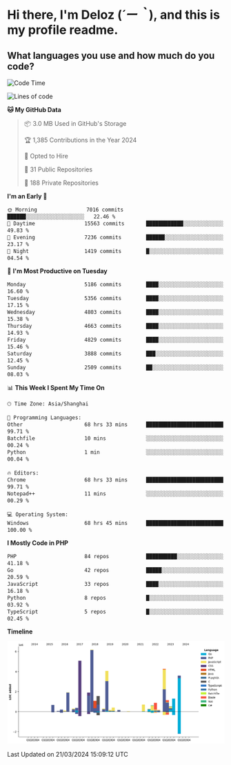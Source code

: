# **Hi there, I'm Deloz (*´ー｀*), and this is my profile readme.**

## **What languages you use and how much do you code?**

<!--START_SECTION:waka-->
![Code Time](http://img.shields.io/badge/Code%20Time-3%2C538%20hrs%2046%20mins-blue)

![Lines of code](https://img.shields.io/badge/From%20Hello%20World%20I%27ve%20Written-37.9%20million%20lines%20of%20code-blue)

**🐱 My GitHub Data** 

> 📦 3.0 MB Used in GitHub's Storage 
 > 
> 🏆 1,385 Contributions in the Year 2024
 > 
> 💼 Opted to Hire
 > 
> 📜 31 Public Repositories 
 > 
> 🔑 188 Private Repositories 
 > 
**I'm an Early 🐤** 

```text
🌞 Morning                7016 commits        ██████░░░░░░░░░░░░░░░░░░░   22.46 % 
🌆 Daytime                15563 commits       ████████████░░░░░░░░░░░░░   49.83 % 
🌃 Evening                7236 commits        ██████░░░░░░░░░░░░░░░░░░░   23.17 % 
🌙 Night                  1419 commits        █░░░░░░░░░░░░░░░░░░░░░░░░   04.54 % 
```
📅 **I'm Most Productive on Tuesday** 

```text
Monday                   5186 commits        ████░░░░░░░░░░░░░░░░░░░░░   16.60 % 
Tuesday                  5356 commits        ████░░░░░░░░░░░░░░░░░░░░░   17.15 % 
Wednesday                4803 commits        ████░░░░░░░░░░░░░░░░░░░░░   15.38 % 
Thursday                 4663 commits        ████░░░░░░░░░░░░░░░░░░░░░   14.93 % 
Friday                   4829 commits        ████░░░░░░░░░░░░░░░░░░░░░   15.46 % 
Saturday                 3888 commits        ███░░░░░░░░░░░░░░░░░░░░░░   12.45 % 
Sunday                   2509 commits        ██░░░░░░░░░░░░░░░░░░░░░░░   08.03 % 
```


📊 **This Week I Spent My Time On** 

```text
🕑︎ Time Zone: Asia/Shanghai

💬 Programming Languages: 
Other                    68 hrs 33 mins      █████████████████████████   99.71 % 
Batchfile                10 mins             ░░░░░░░░░░░░░░░░░░░░░░░░░   00.24 % 
Python                   1 min               ░░░░░░░░░░░░░░░░░░░░░░░░░   00.04 % 

🔥 Editors: 
Chrome                   68 hrs 33 mins      █████████████████████████   99.71 % 
Notepad++                11 mins             ░░░░░░░░░░░░░░░░░░░░░░░░░   00.29 % 

💻 Operating System: 
Windows                  68 hrs 45 mins      █████████████████████████   100.00 % 
```

**I Mostly Code in PHP** 

```text
PHP                      84 repos            ██████████░░░░░░░░░░░░░░░   41.18 % 
Go                       42 repos            █████░░░░░░░░░░░░░░░░░░░░   20.59 % 
JavaScript               33 repos            ████░░░░░░░░░░░░░░░░░░░░░   16.18 % 
Python                   8 repos             █░░░░░░░░░░░░░░░░░░░░░░░░   03.92 % 
TypeScript               5 repos             █░░░░░░░░░░░░░░░░░░░░░░░░   02.45 % 
```



**Timeline**

![Lines of Code chart](https://raw.githubusercontent.com/deloz/deloz/main/assets/bar_graph.png)


 Last Updated on 21/03/2024 15:09:12 UTC
<!--END_SECTION:waka-->

